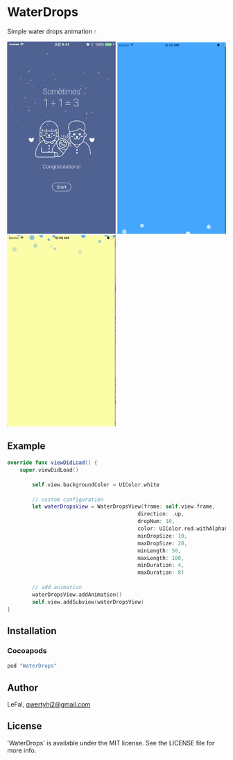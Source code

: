 # WaterDrops
Simple water drops animation 💧

<img src="ExampleImages/ExampleImages1.gif" width="250"> <img src="ExampleImages/ExampleImages2.gif" width="250"> <img src="ExampleImages/ExampleImages3.gif" width="250">

## Example
```swift
override func viewDidLoad() {
    super.viewDidLoad()
    
        self.view.backgroundColor = UIColor.white

        // custom configuration
        let waterDropsView = WaterDropsView(frame: self.view.frame,
                                          direction: .up,
                                          dropNum: 10,
                                          color: UIColor.red.withAlphaComponent(0.7),
                                          minDropSize: 10,
                                          maxDropSize: 20,
                                          minLength: 50,
                                          maxLength: 100,
                                          minDuration: 4,
                                          maxDuration: 8)
        
        // add animation 
        waterDropsView.addAnimation()
        self.view.addSubview(waterDropsView)
}
```

## Installation

### Cocoapods
```ruby
pod "WaterDrops"
```

## Author

LeFal, qwertyhj2@gmail.com

## License

'WaterDrops' is available under the MIT license. See the LICENSE file for more info.

